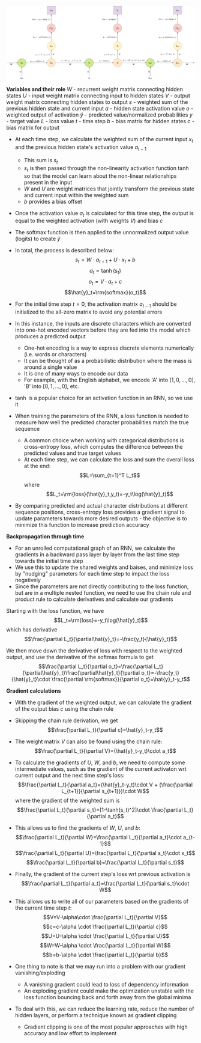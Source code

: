 ![alt text](image.png)

**Variables and their role**
$W$ - recurrent weight matrix connecting hidden states
$U$ - input weight matrix connecting input to hidden states
$V$ - output weight matrix connecting hidden states to output
$s$ - weighted sum of the previous hidden state and current input
$a$ - hidden state activation value
$o$ - weighted output of activation
$\hat{y}$ - predicted value/normalized probabilities
$y$ - target value
$L$ - loss value
$t$ - time step
$b$ - bias matrix for hidden states
$c$ - bias matrix for output

- At each time step, we calculate the weighted sum of the current input $x_t$ and the previous hidden state's activation value $a_{t-1}$
  - This sum is $s_t$
  - $s_t$ is then passed through the non-linearity activation function $\tanh$ so that the model can learn about the non-linear relationships present in the input
  - $W$ and $U$ are weight matrices that jointly transform the previous state and current input within the weighted sum
  - $b$ provides a bias offset
- Once the activation value $a_t$ is calculated for this time step, the output is equal to the weighted activation (with weights $V$) and bias $c$
- The softmax function is then applied to the unnormalized output value (logits) to create $\hat{y}$
- In total, the process is described below:
$$s_t = W \cdot a_{t-1} + U \cdot x_t + b$$
$$a_t = \tanh(s_t)$$
$$o_t = V \cdot a_t + c$$
$$\hat{y}_t=\rm{softmax}(o_t)$$

- For the initial time step $t=0$, the activation matrix $a_{t-1}$ should be initialized to the all-zero matrix to avoid any potential errors
- In this instance, the inputs are discrete characters which are converted into one-hot encoded vectors before they are fed into the model which produces a predicted output
  - One-hot encoding is a way to express discrete elements numerically (i.e. words or characters)
  - It can be thought of as a probabilistic distribution where the mass is around a single value
  - It is one of many ways to encode our data
  - For example, with the English alphabet, we encode 'A' into $[1,0,\dots,0]$, 'B' into $[0,1,\dots,0]$, etc.
- $\tanh$ is a popular choice for an activation function in an RNN, so we use it
- When training the parameters of the RNN, a loss function is needed to measure how well the predicted character probabilities match the true sequence
  - A common choice when working with categorical distributions is cross-entropy loss, which computes the difference between the predicted values and true target values
  - At each time step, we can calculate the loss and sum the overall loss at the end:
$$L=\sum_{t=1}^T L_t$$ where
$$L_t=\rm{loss}(\hat{y}_t,y_t)=-y_t\log(\hat{y}_t)$$
- By comparing predicted and actual character distributions at different sequence positions, cross-entropy loss provides a gradient signal to update parameters towards more desired outputs - the objective is to minimize this function to increase prediction accuracy

**Backpropagation through time**
- For an unrolled computational graph of an RNN, we calculate the gradients in a backward pass layer by layer from the last time step towards the initial time step
- We use this to update the shared weights and baises, and minimize loss by "nudging" parameters for each time step to impact the loss negatively
- Since the parameters are not directly contributing to the loss function, but are in a multiple nested function, we need to use the chain rule and product rule to calculate derivatives and calculate our gradients

Starting with the loss function, we have
$$L_t=\rm{loss}=-y_t\log(\hat{y}_t)$$
which has derivative
$$\frac{\partial L_t}{\partial\hat{y}_t}=-\frac{y_t}{\hat{y}_t}$$

We then move down the derivative of loss with respect to the weighted output, and use the derivative of the softmax formula to get
$$\frac{\partial L_t}{\partial o_t}=\frac{\partial L_t}{\partial\hat{y}_t}\frac{\partial\hat{y}_t}{\partial o_t}=-\frac{y_t}{\hat{y}_t}\cdot \frac{\partial \rm{softmax}}{\partial o_t}=\hat{y}_t-y_t$$

**Gradient calculations**
- With the gradient of the weighted output, we can calculate the gradient of the output bias $c$ using the chain rule
- Skipping the chain rule derivation, we get
$$\frac{\partial L_t}{\partial c}=\hat{y}_t-y_t$$
- The weight matrix $V$ can also be found using the chain rule:
$$\frac{\partial L_t}{\partial V}=(\hat{y}_t-y_t)\cdot a_t$$

- To calculate the gradients of $U$, $W$, and $b$, we need to compute some intermediate values, such as the gradient of the current activaton wrt current output and the next time step's loss:
$$\frac{\partial L_t}{\partial a_t}=(\hat{y}_t-y_t)\cdot V + (\frac{\partial L_{t+1}}{\partial s_{t+1}})\cdot W$$
where the gradient of the weighted sum is
$$\frac{\partial L_t}{\partial s_t}=[1-\tanh(s_t)^2]\cdot \frac{\partial L_t}{\partial a_t}$$
- This allows us to find the gradients of $W$, $U$, and $b$:
$$\frac{\partial L_t}{\partial W}=\frac{\partial L_t}{\partial a_t}\cdot a_{t-1}$$
$$\frac{\partial L_t}{\partial U}=\frac{\partial L_t}{\partial s_t}\cdot x_t$$
$$\frac{\partial L_t}{\partial b}=\frac{\partial L_t}{\partial s_t}$$
- Finally, the gradient of the current step's loss wrt previous activation is
$$\frac{\partial L_t}{\partial a_t}=\frac{\partial L_t}{\partial s_t}\cdot W$$

- This allows us to write all of our parameters based on the gradients of the current time step $t$:
$$V=V-\alpha\cdot \frac{\partial L_t}{\partial V}$$
$$c=c-\alpha \cdot \frac{\partial L_t}{\partial c}$$
$$U=U-\alpha \cdot \frac{\partial L_t}{\partial U}$$
$$W=W-\alpha \cdot \frac{\partial L_t}{\partial W}$$
$$b=b-\alpha \cdot \frac{\partial L_t}{\partial b}$$

- One thing to note is that we may run into a problem with our gradient vanishing/exploding
  - A vanishing gradient could lead to loss of dependency information
  - An exploding gradient could make the optimization unstable with the loss function bouncing back and forth away from the global minima
- To deal with this, we can reduce the learning rate, reduce the number of hidden layers, or perform a technique known as gradient clipping
  - Gradient clipping is one of the most popular approaches with high accuracy and low effort to implement